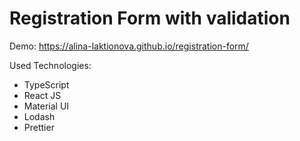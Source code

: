 # Registration Form with validation

Demo: https://alina-laktionova.github.io/registration-form/

Used Technologies: 
- TypeScript 
- React JS
- Material UI
- Lodash
- Prettier
